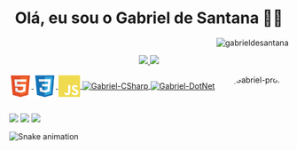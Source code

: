 <!-- ## Olá eu sou o Gabriel de Santana ;) -->
<h1 align="center">Olá, eu sou o Gabriel de Santana 👨‍💻</h1>

<p align="right"><img src="https://komarev.com/ghpvc/?username=gabrieldesantana&color=blue" alt="gabrieldesantana"/></p>

<div align="center">
  <a href="https://github.com/gabrieldesantana">
  <img height="180em" src="https://github-readme-stats.vercel.app/api?username=gabrieldesantana&show_icons=true&theme=dark&include_all_commits=true&count_private=true"/>
  <img height="180em" src="https://github-readme-stats.vercel.app/api/top-langs/?username=gabrieldesantana&layout=compact&langs_count=4&theme=dark"/>
</div>

<div style="display: inline_block"><br>

  <!--   HTML -->
  <img align="center" alt="Gabriel-HTML" height="40" width="40" src="https://raw.githubusercontent.com/devicons/devicon/master/icons/html5/html5-original.svg">
  <!--   CSS -->
  <img align="center" alt="Gabriel-CSS" height="40" width="40" src="https://raw.githubusercontent.com/devicons/devicon/master/icons/css3/css3-original.svg">
  <!--   JavaScript -->
  <img align="center" alt="Gabriel-Js" height="40" width="40" src="https://raw.githubusercontent.com/devicons/devicon/master/icons/javascript/javascript-plain.svg">
  <!--   Python -->
  <!--   <img align="center" alt="Gabriel-Python" height="30" width="40" src="https://raw.githubusercontent.com/devicons/devicon/master/icons/python/python-    original.svg"> -->
  <!--   CSharp -->
  <img align="center" alt="Gabriel-CSharp" height="60" width="60" src="https://cdn.jsdelivr.net/gh/devicons/devicon/icons/csharp/csharp-original.svg" />
  <!--   dotnet -->
  <img align="center" alt="Gabriel-DotNet" height="40" width="40" src="https://cdn.jsdelivr.net/gh/devicons/devicon/icons/dot-net/dot-net-original.svg" />         
    
  
  <img align="right" alt="Gabriel-profile" height="150" style="border-radius:50px;" src="https://media.discordapp.net/attachments/753788905425207378/967780337746866176/download20220400103251.png?width=406&height=406">
</div>
  
##
  
<div>
  <a href="https://instagram.com/_gabriellgs" target="_blank"><img src="https://img.shields.io/badge/-Instagram-%23E4405F?style=for-the-badge&logo=instagram&logoColor=white" target="_blank"></a>
  <a href = "mailto:gabrieldesantana.contato@gmail.com"><img src="https://img.shields.io/badge/-Gmail-%23333?style=for-the-badge&logo=gmail&logoColor=white" target="_blank"></a>
  <a href="https://www.linkedin.com/in/gabrieldesantana01" target="_blank"><img src="https://img.shields.io/badge/-LinkedIn-%230077B5?style=for-the-badge&logo=linkedin&logoColor=white" target="_blank"></a> 
  
  ![Snake animation](https://github.com/gabrieldesantana/gabrieldesantana/blob/output/github-contribution-grid-snake.svg)
  
</div>
